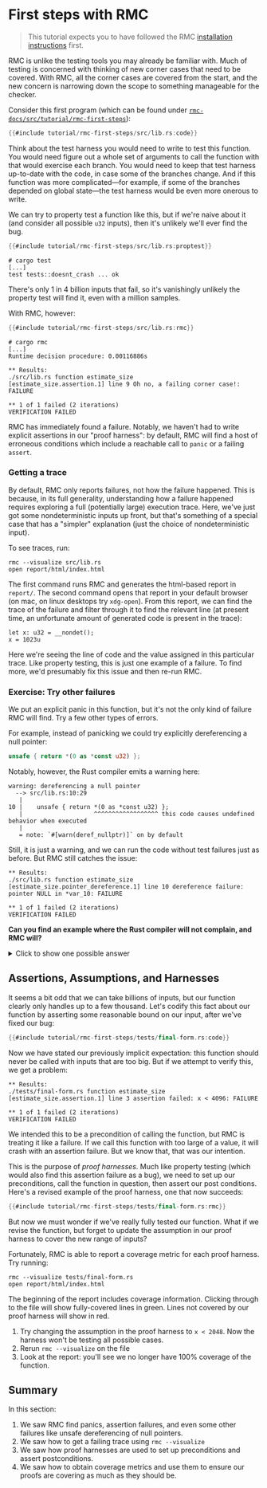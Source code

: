 # First steps with RMC

> This tutorial expects you to have followed the RMC [installation instructions](./install-guide.md) first.

RMC is unlike the testing tools you may already be familiar with.
Much of testing is concerned with thinking of new corner cases that need to be covered.
With RMC, all the corner cases are covered from the start, and the new concern is narrowing down the scope to something manageable for the checker.

Consider this first program (which can be found under [`rmc-docs/src/tutorial/rmc-first-steps`](https://github.com/model-checking/rmc/tree/main/rmc-docs/src/tutorial/rmc-first-steps/)):

```rust
{{#include tutorial/rmc-first-steps/src/lib.rs:code}}
```

Think about the test harness you would need to write to test this function.
You would need figure out a whole set of arguments to call the function with that would exercise each branch.
You would need to keep that test harness up-to-date with the code, in case some of the branches change.
And if this function was more complicated—for example, if some of the branches depended on global state—the test harness would be even more onerous to write.

We can try to property test a function like this, but if we're naive about it (and consider all possible `u32` inputs), then it's unlikely we'll ever find the bug.

```rust
{{#include tutorial/rmc-first-steps/src/lib.rs:proptest}}
```

```
# cargo test
[...]
test tests::doesnt_crash ... ok
```

There's only 1 in 4 billion inputs that fail, so it's vanishingly unlikely the property test will find it, even with a million samples.

With RMC, however:

```rust
{{#include tutorial/rmc-first-steps/src/lib.rs:rmc}}
```

```
# cargo rmc
[...]
Runtime decision procedure: 0.00116886s

** Results:
./src/lib.rs function estimate_size
[estimate_size.assertion.1] line 9 Oh no, a failing corner case!: FAILURE

** 1 of 1 failed (2 iterations)
VERIFICATION FAILED
```

RMC has immediately found a failure.
Notably, we haven't had to write explicit assertions in our "proof harness": by default, RMC will find a host of erroneous conditions which include a reachable call to `panic` or a failing `assert`.

### Getting a trace

By default, RMC only reports failures, not how the failure happened.
This is because, in its full generality, understanding how a failure happened requires exploring a full (potentially large) execution trace.
Here, we've just got some nondeterministic inputs up front, but that's something of a special case that has a "simpler" explanation (just the choice of nondeterministic input).

To see traces, run:

```
rmc --visualize src/lib.rs
open report/html/index.html
```

The first command runs RMC and generates the html-based report in `report/`.
The second command opens that report in your default browser (on mac, on linux desktops try `xdg-open`).
From this report, we can find the trace of the failure and filter through it to find the relevant line (at present time, an unfortunate amount of generated code is present in the trace):

```
let x: u32 = __nondet();
x = 1023u
```

Here we're seeing the line of code and the value assigned in this particular trace.
Like property testing, this is just one example of a failure.
To find more, we'd presumably fix this issue and then re-run RMC.

### Exercise: Try other failures

We put an explicit panic in this function, but it's not the only kind of failure RMC will find.
Try a few other types of errors.

For example, instead of panicking we could try explicitly dereferencing a null pointer:

```rust
unsafe { return *(0 as *const u32) };
```

Notably, however, the Rust compiler emits a warning here:

```
warning: dereferencing a null pointer
  --> src/lib.rs:10:29
   |
10 |    unsafe { return *(0 as *const u32) };
   |                    ^^^^^^^^^^^^^^^^^^ this code causes undefined behavior when executed
   |
   = note: `#[warn(deref_nullptr)]` on by default
```

Still, it is just a warning, and we can run the code without test failures just as before.
But RMC still catches the issue:

```
** Results:
./src/lib.rs function estimate_size
[estimate_size.pointer_dereference.1] line 10 dereference failure: pointer NULL in *var_10: FAILURE

** 1 of 1 failed (2 iterations)
VERIFICATION FAILED
```

**Can you find an example where the Rust compiler will not complain, and RMC will?**

<details>
<summary>Click to show one possible answer</summary>

```
return 1 << x;
```

Overflow (addition, multiplication, etc, and this case, [bitshifting by too much](https://github.com/rust-lang/rust/issues/10183)) is also caught by RMC:

```
** Results:
./src/lib.rs function estimate_size
[estimate_size.assertion.1] line 10 attempt to shift left by `move _10`, which would overflow: FAILURE
[estimate_size.undefined-shift.1] line 10 shift distance too large in 1 << var_10: FAILURE

** 2 of 2 failed (2 iterations)
VERIFICATION FAILED
```

</details>

## Assertions, Assumptions, and Harnesses

It seems a bit odd that we can take billions of inputs, but our function clearly only handles up to a few thousand.
Let's codify this fact about our function by asserting some reasonable bound on our input, after we've fixed our bug:

```rust
{{#include tutorial/rmc-first-steps/tests/final-form.rs:code}}
```

Now we have stated our previously implicit expectation: this function should never be called with inputs that are too big.
But if we attempt to verify this, we get a problem:

```
** Results:
./tests/final-form.rs function estimate_size
[estimate_size.assertion.1] line 3 assertion failed: x < 4096: FAILURE

** 1 of 1 failed (2 iterations)
VERIFICATION FAILED
```

We intended this to be a precondition of calling the function, but RMC is treating it like a failure.
If we call this function with too large of a value, it will crash with an assertion failure.
But we know that, that was our intention.

This is the purpose of _proof harnesses_.
Much like property testing (which would also find this assertion failure as a bug), we need to set up our preconditions, call the function in question, then assert our post conditions.
Here's a revised example of the proof harness, one that now succeeds:

```rust
{{#include tutorial/rmc-first-steps/tests/final-form.rs:rmc}}
```

But now we must wonder if we've really fully tested our function.
What if we revise the function, but forget to update the assumption in our proof harness to cover the new range of inputs?

Fortunately, RMC is able to report a coverage metric for each proof harness.
Try running:

```
rmc --visualize tests/final-form.rs
open report/html/index.html
```

The beginning of the report includes coverage information.
Clicking through to the file will show fully-covered lines in green.
Lines not covered by our proof harness will show in red.

1. Try changing the assumption in the proof harness to `x < 2048`. Now the harness won't be testing all possible cases.
2. Rerun `rmc --visualize` on the file
3. Look at the report: you'll see we no longer have 100% coverage of the function.


## Summary

In this section:

1. We saw RMC find panics, assertion failures, and even some other failures like unsafe dereferencing of null pointers.
2. We saw how to get a failing trace using `rmc --visualize`
3. We saw how proof harnesses are used to set up preconditions and assert postconditions.
4. We saw how to obtain coverage metrics and use them to ensure our proofs are covering as much as they should be.
